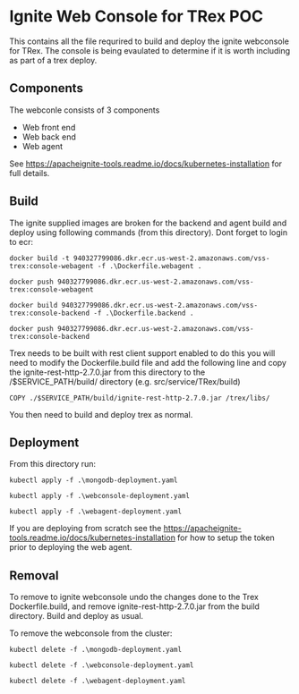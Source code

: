 # Ignite Web Console for TRex POC

This contains all the file requrired to build and deploy the ignite webconsole for TRex.
The console is being evaulated to determine if it is worth including as part of a trex deploy.

## Components
The webconle consists of 3 components
- Web front end
- Web back end
- Web agent

See https://apacheignite-tools.readme.io/docs/kubernetes-installation for full details.

## Build
The ignite supplied images are broken for the backend and agent build and deploy using following commands (from this directory). Dont forget to login to ecr:

```
docker build -t 940327799086.dkr.ecr.us-west-2.amazonaws.com/vss-trex:console-webagent -f .\Dockerfile.webagent .

docker push 940327799086.dkr.ecr.us-west-2.amazonaws.com/vss-trex:console-webagent

docker build 940327799086.dkr.ecr.us-west-2.amazonaws.com/vss-trex:console-backend -f .\Dockerfile.backend .

docker push 940327799086.dkr.ecr.us-west-2.amazonaws.com/vss-trex:console-backend

```

Trex needs to be built with rest client support enabled to do this you will need to modify the Dockerfile.build file and add the following line and copy the ignite-rest-http-2.7.0.jar from this directory to the /$SERVICE_PATH/build/ directory (e.g. src/service/TRex/build)


```
COPY ./$SERVICE_PATH/build/ignite-rest-http-2.7.0.jar /trex/libs/
```

You then need to build and deploy trex as normal.

## Deployment
From this directory run:

```
kubectl apply -f .\mongodb-deployment.yaml

kubectl apply -f .\webconsole-deployment.yaml

kubectl apply -f .\webagent-deployment.yaml

```
If you are deploying from scratch see the https://apacheignite-tools.readme.io/docs/kubernetes-installation for how to setup the token prior to deploying the web agent.

## Removal
To remove to ignite webconsole undo the changes done to the Trex Dockerfile.build, and remove ignite-rest-http-2.7.0.jar from the build directory. Build and deploy as usual.

To remove the webconsole from the cluster:

```
kubectl delete -f .\mongodb-deployment.yaml

kubectl delete -f .\webconsole-deployment.yaml

kubectl delete -f .\webagent-deployment.yaml
```

